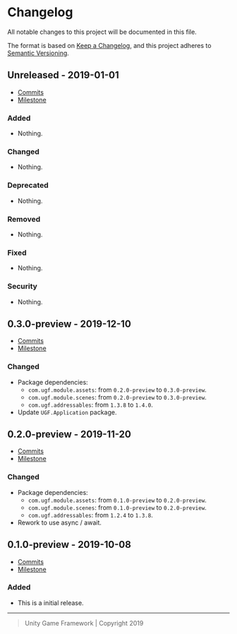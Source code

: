 # Changelog
All notable changes to this project will be documented in this file.

The format is based on [Keep a Changelog](https://keepachangelog.com/en/1.0.0/),
and this project adheres to [Semantic Versioning](https://semver.org/spec/v2.0.0.html).

## Unreleased - 2019-01-01
- [Commits](https://github.com/unity-game-framework/ugf-module-addressable/compare/0.0.0...0.0.0)
- [Milestone](https://github.com/unity-game-framework/ugf-module-addressable/milestone/0?closed=1)

### Added
- Nothing.

### Changed
- Nothing.

### Deprecated
- Nothing.

### Removed
- Nothing.

### Fixed
- Nothing.

### Security
- Nothing.

## 0.3.0-preview - 2019-12-10
- [Commits](https://github.com/unity-game-framework/ugf-module-addressable/compare/0.2.0-preview...0.3.0-preview)
- [Milestone](https://github.com/unity-game-framework/ugf-module-addressable/milestone/3?closed=1)

### Changed
- Package dependencies:
    - `com.ugf.module.assets`: from `0.2.0-preview` to `0.3.0-preview`.
    - `com.ugf.module.scenes`: from `0.2.0-preview` to `0.3.0-preview`.
    - `com.ugf.addressables`: from `1.3.8` to `1.4.0`.
- Update `UGF.Application` package.

## 0.2.0-preview - 2019-11-20
- [Commits](https://github.com/unity-game-framework/ugf-module-addressable/compare/0.1.0-preview...0.2.0-preview)
- [Milestone](https://github.com/unity-game-framework/ugf-module-addressable/milestone/2?closed=1)

### Changed
- Package dependencies:
    - `com.ugf.module.assets`: from `0.1.0-preview` to `0.2.0-preview`.
    - `com.ugf.module.scenes`: from `0.1.0-preview` to `0.2.0-preview`.
    - `com.ugf.addressables`: from `1.2.4` to `1.3.8`.
- Rework to use async / await.

## 0.1.0-preview - 2019-10-08
- [Commits](https://github.com/unity-game-framework/ugf-module-addressable/compare/e780cb0...0.1.0-preview)
- [Milestone](https://github.com/unity-game-framework/ugf-module-addressable/milestone/1?closed=1)

### Added
- This is a initial release.

---
> Unity Game Framework | Copyright 2019
